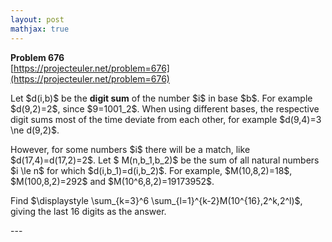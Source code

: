 ```yaml
---
layout: post
mathjax: true
---
```

**Problem 676**  
[https://projecteuler.net/problem=676](https://projecteuler.net/problem=676)

<p>
Let $d(i,b)$ be the <b>digit sum</b> of the number $i$ in base $b$. For example $d(9,2)=2$, since $9=1001_2$.
When using different bases, the respective digit sums most of the time deviate from each other, for example $d(9,4)=3 \ne d(9,2)$.
</p>

<p>
However, for some numbers $i$ there will be a match, like $d(17,4)=d(17,2)=2$.
Let $ M(n,b_1,b_2)$ be the sum of all natural numbers $i \le n$ for which $d(i,b_1)=d(i,b_2)$.
For example, $M(10,8,2)=18$, $M(100,8,2)=292$ and $M(10^6,8,2)=19173952$.
</p>

<p>
Find $\displaystyle \sum_{k=3}^6 \sum_{l=1}^{k-2}M(10^{16},2^k,2^l)$, giving the last 16 digits as the answer.
</p>
---
